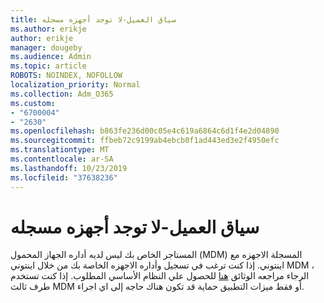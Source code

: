 ```yaml
---
title: سياق العميل-لا توجد أجهزه مسجله
ms.author: erikje
author: erikje
manager: dougeby
ms.audience: Admin
ms.topic: article
ROBOTS: NOINDEX, NOFOLLOW
localization_priority: Normal
ms.collection: Adm_O365
ms.custom:
- "6700004"
- "2630"
ms.openlocfilehash: b863fe236d00c05e4c619a6864c6d1f4e2d04890
ms.sourcegitcommit: ffbeb72c9199ab4ebcb0f1ad443ed3e2f4950efc
ms.translationtype: MT
ms.contentlocale: ar-SA
ms.lasthandoff: 10/23/2019
ms.locfileid: "37638236"
---
```

# <a name="client-context---no-enrolled-devices"></a>سياق العميل-لا توجد أجهزه مسجله

المستاجر الخاص بك ليس لديه أداره الجهاز المحمول (MDM) المسجلة الاجهزه مع اينتوني. إذا كنت ترغب في تسجيل وأداره الاجهزه الخاصة بك من خلال اينتوني MDM ، الرجاء مراجعه الوثائق [هنا](https://docs.microsoft.com/intune/device-enrollment) للحصول علي النظام الأساسي المطلوب. إذا كنت تستخدم طرف ثالث MDM أو فقط ميزات التطبيق حماية قد تكون هناك حاجه إلى اي اجراء. 
